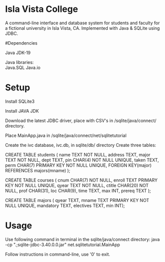 # Isla Vista College
A command-line interface and database system for students and 
faculty for a fictional university in Isla Vista, CA. 
Implemented with Java & SQLite using JDBC. 


#Dependencies

Java JDK-19

Java libraries:  
Java.SQL 
Java.io


# Setup

Install SQLite3

Install JAVA JDK

Download the latest JDBC driver, place with CSV's in /sqlite/java/connect/ directory.

Place MainApp.java in /sqlite/java/connect/net/sqlitetutorial

Create the ivc database, ivc.db, in sqlite/db/ directory
Create three tables:

CREATE TABLE students ( name TEXT NOT NULL, 
address TEXT,
major TEXT NOT NULL,
dept TEXT,
pin CHAR(4) NOT NULL UNIQUE,
taken TEXT,
perm CHAR(7) PRIMARY KEY NOT NULL UNIQUE,
FOREIGN KEY(major) REFERENCES majors(mname) );

CREATE TABLE courses ( cnum CHAR(7) NOT NULL,
enroll TEXT PRIMARY KEY NOT NULL UNIQUE,
qyear TEXT NOT NULL,
ctitle CHAR(20) NOT NULL,
prof CHAR(31),
loc CHAR(9),
time TEXT,
max INT,
prereq TEXT );

CREATE TABLE majors ( qyear TEXT, 
mname TEXT PRIMARY KEY NOT NULL UNIQUE,
mandatory TEXT,
electives TEXT,
min INT);


# Usage

Use following command in terminal in the sqlite/java/connect directory:
java -cp ".;sqlite-jdbc-3.40.0.0.jar" net.sqlitetutorial.MainApp

Follow instructions in command-line, use '0' to exit. 

